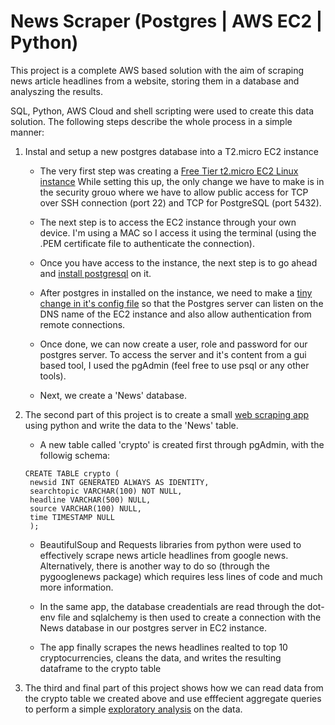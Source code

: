 # News Scraper (Postgres | AWS EC2 | Python)


This project is a complete AWS based solution with the aim of scraping news article headlines from a website, storing them in a database and analyszing the results. 

SQL, Python, AWS Cloud and shell scripting were used to create this data solution. The following steps describe the whole process in a simple manner:

1. Instal and setup a new postgres database into a T2.micro EC2 instance

    * The very first step was creating a [Free Tier t2.micro EC2 Linux instance](https://docs.aws.amazon.com/AWSEC2/latest/UserGuide/EC2_GetStarted.html)
    While setting this up, the only change we have to make is in the security grouo where we have to allow public access for TCP over SSH connection (port 22) and TCP for PostgreSQL (port 5432). 

    * The next step is to access the EC2 instance through your own device. I'm using a MAC so I access it using the terminal (using the .PEM certificate file to authenticate the connection). 

    * Once you have access to the instance, the next step is to go ahead and [install postgresql](https://www.how2shout.com/linux/install-postgresql-13-on-aws-ec2-amazon-linux-2/) on it. 

    * After postgres in installed on the instance, we need to make a [tiny change in it's config file](https://betterprogramming.pub/how-to-provision-a-cheap-postgresql-database-in-aws-ec2-9984ff3ddaea) so that the Postgres server can listen on the DNS name of the EC2 instance and also allow authentication from remote connections. 

    * Once done, we can now create a user, role and password for our postgres server. To access the server and it's content from a gui based tool, I used the pgAdmin (feel free to use psql or any other tools).

    * Next, we create a 'News' database.  

2. The second part of this project is to create a small [web scraping app](https://github.com/SuvanshVaid27/AWS-Based-Web-Scraping-Application-End-to-End-/blob/main/news-extract.py) using python and write the data to the 'News' table.   

     * A new table called 'crypto' is created first through pgAdmin, with the followig schema:


     ```
     CREATE TABLE crypto (
      newsid INT GENERATED ALWAYS AS IDENTITY,
      searchtopic VARCHAR(100) NOT NULL,
      headline VARCHAR(500) NULL,
      source VARCHAR(100) NULL,
      time TIMESTAMP NULL
      );
     ```

     *  BeautifulSoup and Requests libraries from python were used to effectively scrape news article headlines from google news. Alternatively, there is another way to do so (through the pygooglenews package) which requires less lines of code and much more information. 

     * In the same app, the database creadentials are read through the dot-env file and sqlalchemy is then used to create a connection with the News database in our postgres server in EC2 instance. 

     * The app finally scrapes the news headlines realted to top 10 cryptocurrencies, cleans the data, and writes the resulting dataframe to the crypto table

3.  The third and final part of this project shows how we can read data from the crypto table we created above and use efffecient aggregate queries to perform a simple [exploratory analysis](https://github.com/SuvanshVaid27/AWS-Based-Web-Scraping-Application-End-to-End-/blob/main/news-analysis.ipynb) on the data. 

